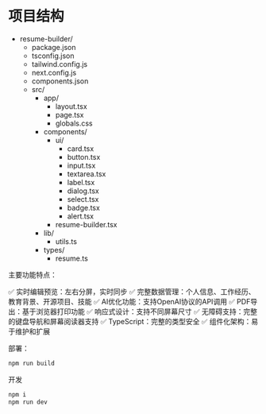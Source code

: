 # 项目结构

- resume-builder/
  - package.json
  - tsconfig.json 
  - tailwind.config.js
  - next.config.js
  - components.json
  - src/
    - app/
      - layout.tsx
      - page.tsx
      - globals.css
    - components/
      - ui/
        - card.tsx
        - button.tsx
        - input.tsx
        - textarea.tsx
        - label.tsx
        - dialog.tsx
        - select.tsx
        - badge.tsx
        - alert.tsx
      - resume-builder.tsx
    - lib/
      - utils.ts
    - types/
      - resume.ts


主要功能特点：

✅ 实时编辑预览：左右分屏，实时同步
✅ 完整数据管理：个人信息、工作经历、教育背景、开源项目、技能
✅ AI优化功能：支持OpenAI协议的API调用
✅ PDF导出：基于浏览器打印功能
✅ 响应式设计：支持不同屏幕尺寸
✅ 无障碍支持：完整的键盘导航和屏幕阅读器支持
✅ TypeScript：完整的类型安全
✅ 组件化架构：易于维护和扩展

部署：
```bash
npm run build

```

开发
```bash
npm i
npm run dev
```